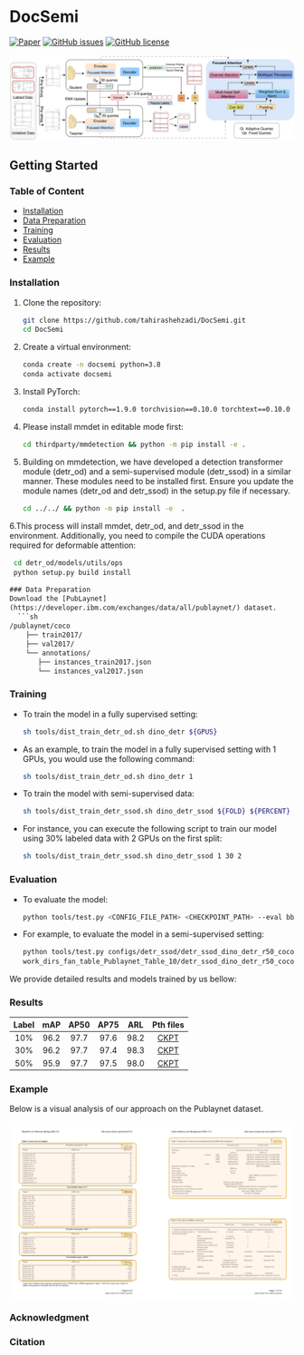 # DocSemi
[![Paper](https://img.shields.io/badge/Paper-Read-blue)](https://example.com/your-paper-link)
[![GitHub issues](https://img.shields.io/github/issues/tahirashehzadi/DocSemi)](https://github.com/tahirashehzadi/DocSemi/issues)
[![GitHub license](https://img.shields.io/github/license/tahirashehzadi/DocSemi)](https://github.com/tahirashehzadi/DocSemi/blob/main/LICENSE)
<div style="text-align: center;">
    <img src="main_image.jpg" alt="warmup.png" width="900"/>
</div>

## Getting Started
### Table of Content
- [Installation](#installation)
- [Data Preparation](#data-preparation)
- [Training](#training)
- [Evaluation](#evaluation)
- [Results](#results)
- [Example](#example)
### Installation
1. Clone the repository:
    ```sh
    git clone https://github.com/tahirashehzadi/DocSemi.git
    cd DocSemi
    ```

2. Create a virtual environment:
    ```sh
    conda create -n docsemi python=3.8
    conda activate docsemi

     ```

3. Install PyTorch:
    ```sh
    conda install pytorch==1.9.0 torchvision==0.10.0 torchtext==0.10.0 cudatoolkit=10.2 -c pytorch
    ```
    
4. Please install mmdet in editable mode first:
     ```sh
    cd thirdparty/mmdetection && python -m pip install -e .
     ```
        
4. Building on mmdetection, we have developed a detection transformer module (detr_od) and a semi-supervised module (detr_ssod) in a similar manner. 
  These modules need to be installed first. Ensure you update the module names (detr_od and detr_ssod) in the setup.py file if necessary.
     ```sh
    cd ../../ && python -m pip install -e  .
     ```
         
6.This process will install mmdet, detr_od, and detr_ssod in the environment. Additionally, you need to compile the CUDA operations required for deformable attention:
  ```sh
   cd detr_od/models/utils/ops
   python setup.py build install
  ```

```
### Data Preparation
Download the [PubLaynet](https://developer.ibm.com/exchanges/data/all/publaynet/) dataset.
  ```sh
/publaynet/coco
    ├── train2017/
    ├── val2017/
    └── annotations/
  	   ├── instances_train2017.json
  	   └── instances_val2017.json
  ```


### Training

- To train the model in a fully supervised setting:
    ```sh
    sh tools/dist_train_detr_od.sh dino_detr ${GPUS}
    ```
- As an example, to train the model in a fully supervised setting with 1 GPUs, you would use the following command:
    ```sh
    sh tools/dist_train_detr_od.sh dino_detr 1
    ```
- To train the model with semi-supervised data:
    ```sh
    sh tools/dist_train_detr_ssod.sh dino_detr_ssod ${FOLD} ${PERCENT} ${GPUS}
    ```
- For instance, you can execute the following script to train our model using 30% labeled data with 2 GPUs on the first split:
    ```sh
    sh tools/dist_train_detr_ssod.sh dino_detr_ssod 1 30 2
    ```
### Evaluation
- To evaluate the model: 
    ```sh
    python tools/test.py <CONFIG_FILE_PATH> <CHECKPOINT_PATH> --eval bbox
    ```  

- For example, to evaluate the model in a semi-supervised setting: 
    ```sh
    python tools/test.py configs/detr_ssod/detr_ssod_dino_detr_r50_coco_120k.py \
    work_dirs_fan_table_Publaynet_Table_10/detr_ssod_dino_detr_r50_coco_120k/10/1/epoch_12.pth --eval bbox
    ```
We provide detailed results and models trained by us bellow:
### Results
| Label                  | mAP       | AP50    | AP75      | ARL       | Pth files |
|:----------------------:|:---------:|:-------:|:---------:|:---------:|:----------------------------------------------------------:|
| 10%                    | 96.2      |97.7     |97.6       |98.2       | [CKPT](https://drive.google.com/drive/folders/1dnZ010Yo-Xix1Pd56beTPaIfopSpUfVb?usp=drive_link) |
| 30%                    | 96.2      |97.7     |97.4       |98.3       | [CKPT](https://drive.google.com/file/d/1cRpZyOyWXz0RajxwtZEm3NYYZZWds6HG/view?usp=drive_link) |
| 50%                    | 95.9      |97.7     |97.5       |98.0       | [CKPT](https://drive.google.com/file/d/1gJMSdiV5yKFNlYYFjv3Gc-4UPbVjAc6Q/view?usp=drive_link)|

### Example

Below is a visual analysis of our approach on the Publaynet dataset.
<div style="text-align: center;">
    <img src="demo_image.jpg" alt="warmup.png" width="900"/>
</div>

### Acknowledgment

### Citation
````
````
